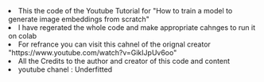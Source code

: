 <li>This the code of the Youtube Tutorial for   "How to train a model to generate image embeddings from scratch"

<li>I have regerated the whole code and make appropriate cahnges to run it on colab 

<li>For refrance you can visit this cahnel of the orignal creator "https://www.youtube.com/watch?v=GikIJpUv6oo"

<li>All the Credits to the author and creator of this code and content 

<li>youtube chanel : Underfitted
